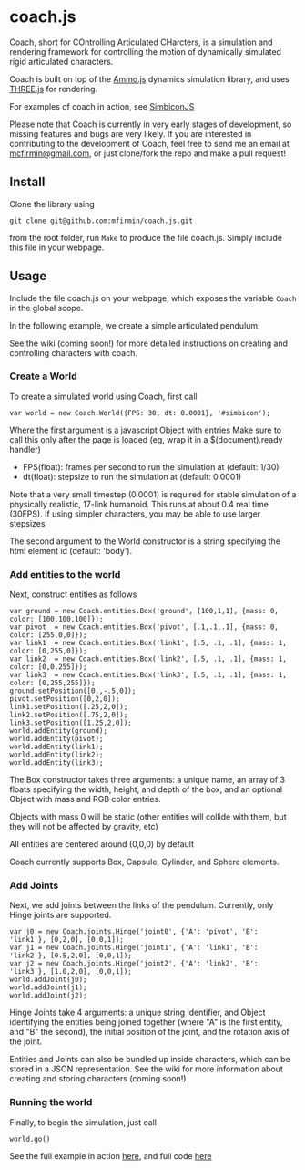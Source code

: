 # coach.js
Coach, short for COntrolling Articulated CHarcters, is a simulation and rendering framework for controlling the motion of dynamically simulated rigid articulated characters.

Coach is built on top of the [Ammo.js](https://github.com/kripken/ammo.js/) dynamics simulation library, and uses [THREE.js](http://threejs.org/) for rendering.

For examples of coach in action, see [SimbiconJS](http://mfirmin.github.io/SimbiconJS)

Please note that Coach is currently in very early stages of development, so missing features and bugs are very likely. If you are interested in contributing to the development of Coach, feel free to send me an email at mcfirmin@gmail.com, or just clone/fork the repo and make a pull request!


## Install

Clone the library using

```
git clone git@github.com:mfirmin/coach.js.git
```

from the root folder, run ```Make``` to produce the file coach.js. Simply include this file in your webpage.

## Usage

Include the file coach.js on your webpage, which exposes the variable ```Coach``` in the global scope.

In the following example, we create a simple articulated pendulum.

See the wiki (coming soon!) for more detailed instructions on creating and controlling characters with coach.

### Create a World

To create a simulated world using Coach, first call

```
var world = new Coach.World({FPS: 30, dt: 0.0001}, '#simbicon');
```
Where the first argument is a javascript Object with entries
Make sure to call this only after the page is loaded (eg, wrap it in a $(document).ready handler)

- FPS(float): frames per second to run the simulation at (default: 1/30)
- dt(float):  stepsize to run the simulation at (default: 0.0001)

Note that a very small timestep (0.0001) is required for stable simulation of a physically realistic, 17-link humanoid. This runs at about 0.4 real time (30FPS). If using simpler characters, you may be able to use larger stepsizes

The second argument to the World constructor is a string specifying the html element id (default: 'body').

### Add entities to the world

Next, construct entities as follows

```
var ground = new Coach.entities.Box('ground', [100,1,1], {mass: 0, color: [100,100,100]});
var pivot  = new Coach.entities.Box('pivot', [.1,.1,.1], {mass: 0, color: [255,0,0]});
var link1  = new Coach.entities.Box('link1', [.5, .1, .1], {mass: 1, color: [0,255,0]});
var link2  = new Coach.entities.Box('link2', [.5, .1, .1], {mass: 1, color: [0,0,255]});
var link3  = new Coach.entities.Box('link3', [.5, .1, .1], {mass: 1, color: [0,255,255]});
ground.setPosition([0.,-.5,0]);
pivot.setPosition([0,2,0]);
link1.setPosition([.25,2,0]);
link2.setPosition([.75,2,0]);
link3.setPosition([1.25,2,0]);
world.addEntity(ground);
world.addEntity(pivot);
world.addEntity(link1);
world.addEntity(link2);
world.addEntity(link3);
```
The Box constructor takes three arguments: a unique name, an array of 3 floats specifying the width, height, and depth of the box, and an optional Object with mass and RGB color entries. 

Objects with mass 0 will be static (other entities will collide with them, but they will not be affected by gravity, etc)

All entities are centered around (0,0,0) by default

Coach currently supports Box, Capsule, Cylinder, and Sphere elements.

### Add Joints

Next, we add joints between the links of the pendulum. Currently, only Hinge joints are supported.

```
var j0 = new Coach.joints.Hinge('joint0', {'A': 'pivot', 'B': 'link1'}, [0,2,0], [0,0,1]);
var j1 = new Coach.joints.Hinge('joint1', {'A': 'link1', 'B': 'link2'}, [0.5,2,0], [0,0,1]);
var j2 = new Coach.joints.Hinge('joint2', {'A': 'link2', 'B': 'link3'}, [1.0,2,0], [0,0,1]);
world.addJoint(j0);
world.addJoint(j1);
world.addJoint(j2);
```

Hinge Joints take 4 arguments: a unique string identifier, and Object identifying  the entities being joined together (where "A" is the first entity, and "B" the second), the initial position of the joint, and the rotation axis of the joint.

Entities and Joints can also be bundled up inside characters, which can be stored in a JSON representation. See the wiki for more information about creating and storing characters (coming soon!)

### Running the world

Finally, to begin the simulation, just call

``` 
world.go()
```

See the full example in action [here](http://mfirmin.github.io/coach.js/), and full code [here](https://github.com/mfirmin/coach.js/blob/gh-pages/index.html)
